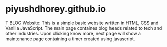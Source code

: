 # piyushdhorey.github.io

T BLOG Website: This is a simple basic website written in HTML, CSS and Vanilla JavaScript. The main page containes blog heads related to tech and other industries. Upon clicking know more, next page will show a maintenance page containing a timer created using javascript.
